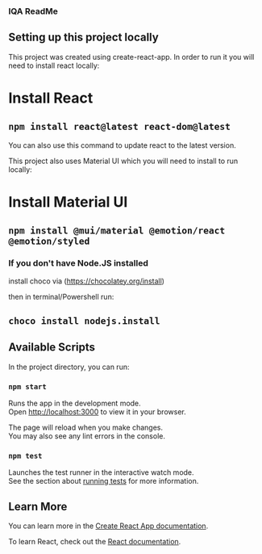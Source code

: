 ### IQA ReadMe
## Setting up this project locally

This project was created using create-react-app. In order to run it you will need to install react locally:

# Install React

## `npm install react@latest react-dom@latest`

You can also use this command to update react to the latest version.

This project also uses Material UI which you will need to install to run locally:

# Install Material UI

## `npm install @mui/material @emotion/react @emotion/styled`

### If you don't have Node.JS installed

install choco via (https://chocolatey.org/install)

then in terminal/Powershell run:

## `choco install nodejs.install`

## Available Scripts

In the project directory, you can run:

### `npm start`

Runs the app in the development mode.\
Open [http://localhost:3000](http://localhost:3000) to view it in your browser.

The page will reload when you make changes.\
You may also see any lint errors in the console.

### `npm test`

Launches the test runner in the interactive watch mode.\
See the section about [running tests](https://facebook.github.io/create-react-app/docs/running-tests) for more information.

## Learn More

You can learn more in the [Create React App documentation](https://facebook.github.io/create-react-app/docs/getting-started).

To learn React, check out the [React documentation](https://reactjs.org/).

